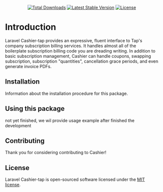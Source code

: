 <p align="center">
<a href="https://packagist.org/packages/asciisd/cashier-tap"><img src="https://poser.pugx.org/asciisd/cashier-tap/d/total.svg" alt="Total Downloads"></a>
<a href="https://packagist.org/packages/asciisd/cashier-tap"><img src="https://poser.pugx.org/asciisd/cashier-tap/v/stable.svg" alt="Latest Stable Version"></a>
<a href="https://packagist.org/packages/asciisd/cashier-tap"><img src="https://poser.pugx.org/asciisd/cashier-tap/license.svg" alt="License"></a>
</p>

# Introduction

Laravel Cashier-tap provides an expressive, fluent interface to Tap's company subscription billing services. It handles almost all of the boilerplate subscription billing code you are dreading writing. In addition to basic subscription management, Cashier can handle coupons, swapping subscription, subscription "quantities", cancellation grace periods, and even generate invoice PDFs.

## Installation

Information about the installation procedure for this package.

## Using this package

not yet finished, we wil provide usage example after finished the development

## Contributing

Thank you for considering contributing to Cashier!

## License
Laravel Cashier-tap is open-sourced software licensed under the [MIT license](LICENSE.md).
